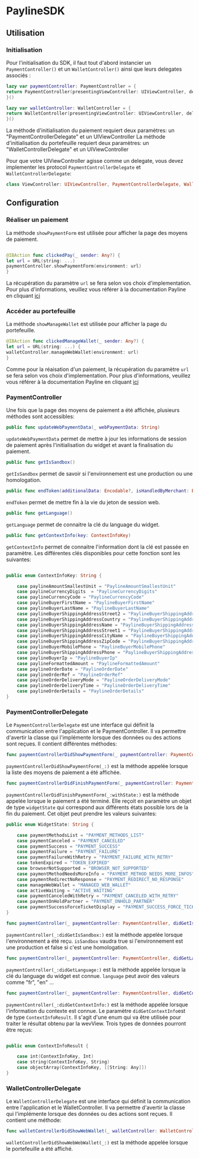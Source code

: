 # PaylineSDK

## Utilisation

### Initialisation

Pour l'initialisation du SDK, il faut tout d'abord instancier un  `PaymentController()` et un  `WalletController()` ainsi que leurs delegates associés :

```swift
lazy var paymentController: PaymentController = {
return PaymentController(presentingViewController: UIViewController, delegate: PaymentControllerDelegate)
}()

lazy var walletController: WalletController = {
return WalletController(presentingViewController: UIViewController, delegate: WalletControllerDelegate)
}()
```
La méthode d'initialisation du paiement requiert deux paramètres: un "PaymentControllerDelegate" et un UIViewController
La méthode d'initialisation du portefeuille requiert deux paramètres: un "WalletControllerDelegate" et un UIViewController


Pour que votre UIViewController agisse comme un delegate, vous devez implementer les protocol `PaymentControllerDelegate` et `WalletControllerDelegate`:

```swift
class ViewController: UIViewController, PaymentControllerDelegate, WalletControllerDelegate
```

## Configuration

### Réaliser un paiement

La méthode `showPaymentForm` est utilisée pour afficher la page des moyens de paiement.

```swift

@IBAction func clickedPay(_ sender: Any?) {
let url = URL(string: ...)
paymentController.showPaymentForm(environment: url)
}
```
La récupération du paramètre `url` se fera selon vos choix d'implementation. 
Pour plus d'informations, veuillez vous référer à la documentation Payline en cliquant [ici](https://support.payline.com/hc/fr/articles/360000844007-PW-Int%C3%A9gration-Widget)


### Accéder au portefeuille

La méthode `showManageWallet` est utilisée pour afficher la page du portefeuille.

```swift
@IBAction func clickedManageWallet(_ sender: Any?) {
let url = URL(string: ...) {
walletController.manageWebWallet(environment: url)
}
```
Comme pour la réaisation d'un paiement, la récupération du paramètre `url` se fera selon vos choix d'implementation. 
Pour plus d'informations, veuillez vous référer à la documentation Payline en cliquant [ici](https://support.payline.com/hc/fr/articles/360000844007-PW-Int%C3%A9gration-Widget)

### PaymentController

Une fois que la page des moyens de paiement a été affichée, plusieurs méthodes sont accessibles:

```swift
public func updateWebPaymentData(_ webPaymentData: String)
```
`updateWebPaymentData` permet de mettre à jour les informations de session de paiement après l'initialisation du widget et avant la finalisation du paiement.


```swift
public func getIsSandbox()
```
`getIsSandbox` permet de savoir si l'environnement est une production ou une homologation.


```swift
public func endToken(additionalData: Encodable?, isHandledByMerchant: Bool)
```
`endToken` permet de mettre fin à la vie du jeton de session web.


```swift
public func getLanguage()
```
`getLanguage` permet de connaitre la clé du language du widget.


```swift
public func getContextInfo(key: ContextInfoKey)
```
`getContextInfo` permet de connaitre l'information dont la clé est passée en paramètre.
Les différentes clés disponibles pour cette fonction sont les suivantes:

```swift

public enum ContextInfoKey: String {

    case paylineAmountSmallestUnit = "PaylineAmountSmallestUnit"
    case paylineCurrencyDigits  = "PaylineCurrencyDigits"
    case paylineCurrencyCode = "PaylineCurrencyCode"
    case paylineBuyerFirstName = "PaylineBuyerFirstName"
    case paylineBuyerLastName = "PaylineBuyerLastName"
    case paylineBuyerShippingAddressStreet2 = "PaylineBuyerShippingAddress.street2"
    case paylineBuyerShippingAddressCountry = "PaylineBuyerShippingAddress.country"
    case paylineBuyerShippingAddressName = "PaylineBuyerShippingAddress.name"
    case paylineBuyerShippingAddressStreet1 = "PaylineBuyerShippingAddress.street1"
    case paylineBuyerShippingAddressCityName = "PaylineBuyerShippingAddress.cityName"
    case paylineBuyerShippingAddressZipCode = "PaylineBuyerShippingAddress.zipCode"
    case paylineBuyerMobilePhone = "PaylineBuyerMobilePhone"
    case paylineBuyerShippingAddressPhone = "PaylineBuyerShippingAddress.phone"
    case paylineBuyerIp = "PaylineBuyerIp"
    case paylineFormattedAmount = "PaylineFormattedAmount"
    case paylineOrderDate = "PaylineOrderDate"
    case paylineOrderRef = "PaylineOrderRef"
    case paylineOrderDeliveryMode = "PaylineOrderDeliveryMode"
    case paylineOrderDeliveryTime = "PaylineOrderDeliveryTime"
    case paylineOrderDetails = "PaylineOrderDetails"
}

```
### PaymentControllerDelegate

Le `PaymentControllerDelegate` est une interface qui définit la communication entre l'application et le PaymentController. Il va permettre d'avertir la classe qui l'implémente lorsque des données ou des actions sont reçues. Il contient différentes méthodes:

```swift
func paymentControllerDidShowPaymentForm(_ paymentController: PaymentController)
```
`paymentControllerDidShowPaymentForm(_:)` est la méthode appelée lorsque la liste des moyens de paiement a été affichée.


```swift
func paymentControllerDidFinishPaymentForm(_ paymentController: PaymentController, withState state: WidgetState)
```
`paymentControllerDidFinishPaymentForm(_:withState:)` est la méthode appelée lorsque le paiement a été terminé. Elle reçoit en paramètre un objet de type  `widgetState` qui correspond aux différents états possible lors de la fin du paiement. Cet objet peut prendre les valeurs suivantes:

```swift
public enum WidgetState: String {

    case paymentMethodsList = "PAYMENT_METHODS_LIST"
    case paymentCanceled = "PAYMENT_CANCELED"
    case paymentSuccess = "PAYMENT_SUCCESS"
    case paymentFailure = "PAYMENT_FAILURE"
    case paymentFailureWithRetry = "PAYMENT_FAILURE_WITH_RETRY"
    case tokenExpired = "TOKEN_EXPIRED"
    case browserNotSupported = "BROWSER_NOT_SUPPORTED"
    case paymentMethodNeedsMoreInfo = "PAYMENT_METHOD_NEEDS_MORE_INFOS"
    case paymentRedirectNoResponse = "PAYMENT_REDIRECT_NO_RESPONSE"
    case manageWebWallet = "MANAGED_WEB_WALLET"
    case activeWaiting = "ACTIVE_WAITING"
    case paymentCanceledWithRetry = "PAYMENT_CANCELED_WITH_RETRY"
    case paymentOnHoldPartner = "PAYMENT_ONHOLD_PARTNER"
    case paymentSuccessForceTicketDisplay = "PAYMENT_SUCCESS_FORCE_TICKET_DISPLAY"
}
```

```swift
func paymentController(_ paymentController: PaymentController, didGetIsSandbox: Bool)

```
`paymentController(_:didGetIsSandbox:)` est la méthode appelée lorsque l'environnement a été reçu. `isSandbox`  vaudra true si l'environnement est une production et false si c'est une homologation.


```swift
func paymentController(_ paymentController: PaymentController, didGetLanguage: String)
```
`paymentController(_:didGetLanguage:)` est la méthode appelée lorsque la clé du language du widget est connue. `language` peut avoir des valeurs comme "fr", "en" ...


```swift
func paymentController(_ paymentController: PaymentController, didGetContextInfo: ContextInfoResult)
```
`paymentController(_:didGetContextInfo:)` est la méthode appelée lorsque l'information du contexte est connue.
Le paramètre `didGetContextInfo`est de type `ContextInfoResult`. Il s'agit d'une enum qui va être utilisée pour traiter le résultat obtenu par la wevView. Trois types de données pourront être reçus: 
```swift

public enum ContextInfoResult {

    case int(ContextInfoKey, Int)
    case string(ContextInfoKey, String)
    case objectArray(ContextInfoKey, [[String: Any]])
}

```

### WalletControllerDelegate

Le `WalletControllerDelegate` est une interface qui définit la communication entre l'application et le WalletController. Il va permettre d'avertir la classe qui l'implémente lorsque des données ou des actions sont reçues. Il contient une méthode:

```swift
func walletControllerDidShowWebWallet(_ walletController: WalletController)
```
`walletControllerDidShowWebWebWallet(_:)` est la méthode appelée lorsque le portefeuille a été affiché.
